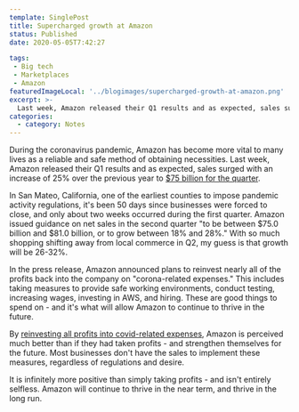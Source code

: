 ```yaml
---
template: SinglePost
title: Supercharged growth at Amazon
status: Published
date: 2020-05-05T7:42:27
tags:
 - Big tech
 - Marketplaces
 - Amazon
featuredImageLocal: '../blogimages/supercharged-growth-at-amazon.png'
excerpt: >-
  Last week, Amazon released their Q1 results and as expected, sales surged with an increase of 25% over the previous year to $75 billion for the quarter. By reinvesting all profits into covid-related expenses, Amazon is perceived much better than if they had taken profits - and strengthen themselves for the future. It is infinitely more positive than simply taking profits - and isn't entirely selfless. Amazon will continue to thrive in the near term, and thrive in the long run.
categories:
  - category: Notes
---
```

During the coronavirus pandemic, Amazon has become more vital to many lives as a reliable and safe method of obtaining necessities. Last week, Amazon released their Q1 results and as expected, sales surged with an increase of 25% over the previous year to [$75 billion for the quarter](https://ir.aboutamazon.com/news-release/news-release-details/2020/Amazoncom-Announces-First-Quarter/default.aspx).

In San Mateo, California, one of the earliest counties to impose pandemic activity regulations, it's been 50 days since businesses were forced to close, and only about two weeks occurred during the first quarter. Amazon issued guidance on net sales in the second quarter "to be between $75.0 billion and $81.0 billion, or to grow between 18% and 28%." With so much shopping shifting away from local commerce in Q2, my guess is that growth will be 26-32%.

In the press release, Amazon announced plans to reinvest nearly all of the profits back into the company on "corona-related expenses." This includes taking measures to provide safe working environments, conduct testing, increasing wages, investing in AWS, and hiring. These are good things to spend on - and it's what will allow Amazon to continue to thrive in the future.

By [reinvesting all profits into covid-related expenses](https://snacks.robinhood.com/newsletters/7lAyqtqNIjryLcrbEsE1lA/), Amazon is perceived much better than if they had taken profits - and strengthen themselves for the future. Most businesses don't have the sales to implement these measures, regardless of regulations and desire.

It is infinitely more positive than simply taking profits - and isn't entirely selfless. Amazon will continue to thrive in the near term, and thrive in the long run.
